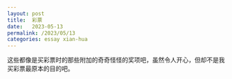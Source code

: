 ```yaml
---
layout: post
title:  彩票
date:   2023-05-13
permalink: /2023/05/13
categories: essay xian-hua
---
```


这些都像是买彩票时的那些附加的奇奇怪怪的奖项吧，虽然令人开心，但却不是我买彩票最原本的目的吧。